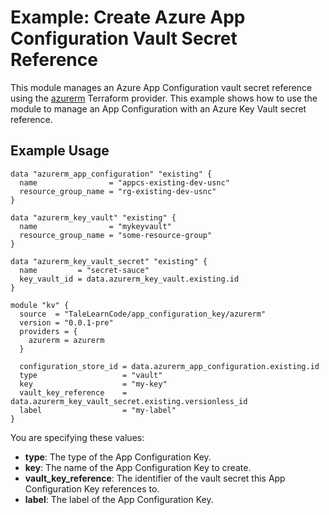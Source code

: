 # Example: Create Azure App Configuration Vault Secret Reference

This module manages an Azure App Configuration vault secret reference using the [azurerm](https://registry.terraform.io/providers/hashicorp/azurerm/latest) Terraform provider.  This example shows how to use the module to manage an App Configuration with an Azure Key Vault secret reference.

## Example Usage

```hcl
data "azurerm_app_configuration" "existing" {
  name                = "appcs-existing-dev-usnc"
  resource_group_name = "rg-existing-dev-usnc"
}

data "azurerm_key_vault" "existing" {
  name                = "mykeyvault"
  resource_group_name = "some-resource-group"
}

data "azurerm_key_vault_secret" "existing" {
  name         = "secret-sauce"
  key_vault_id = data.azurerm_key_vault.existing.id
}

module "kv" {
  source  = "TaleLearnCode/app_configuration_key/azurerm"
  version = "0.0.1-pre"
  providers = {
    azurerm = azurerm
  }

  configuration_store_id = data.azurerm_app_configuration.existing.id
  type                   = "vault"
  key                    = "my-key"
  vault_key_reference    = data.azurerm_key_vault_secret.existing.versionless_id
  label                  = "my-label"
}
```

You are specifying these values:

- **type**: The type of the App Configuration Key.
- **key**: The name of the App Configuration Key to create.
- **vault_key_reference**: The identifier of the vault secret this App Configuration Key references to.
- **label**: The label of the App Configuration Key.
